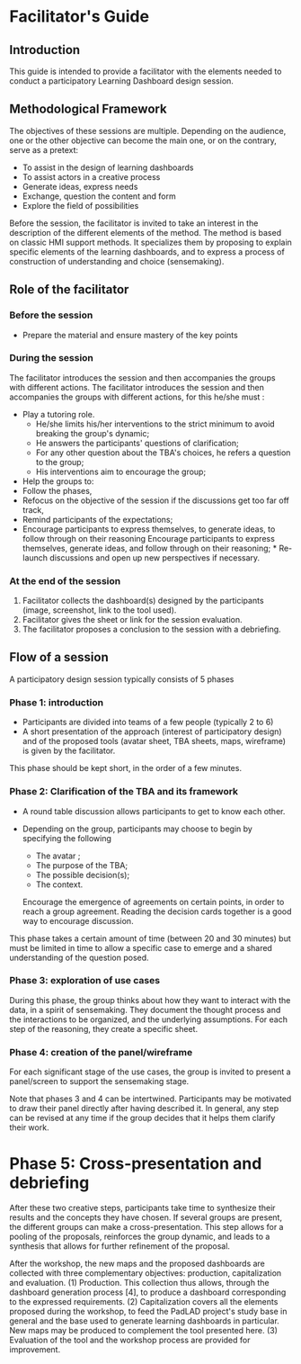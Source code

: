 # Facilitator's Guide 

## Introduction
This guide is intended to provide a facilitator with the elements needed to conduct a participatory Learning Dashboard design session.

## Methodological Framework

The objectives of these sessions
are multiple. Depending on the audience, one or the other objective can become the main one, or on the contrary, serve as a pretext:
* To assist in the design of learning dashboards
* To assist actors in a creative process
* Generate ideas, express needs
* Exchange, question the content and form
* Explore the field of possibilities

Before the session, the facilitator is invited to take an interest in the description of the different elements of the method. The method is based on classic HMI support methods. It specializes them by proposing to explain specific elements of the learning dashboards, and to express a process of construction of understanding and choice (sensemaking).



## Role of the facilitator
### Before the session
* Prepare the material and ensure mastery of the key points

### During the session
The facilitator introduces the session and then accompanies the groups with different actions.
The facilitator introduces the session and then accompanies the groups with different actions, for this he/she must :
* Play a tutoring role.
  * He/she limits his/her interventions to the strict minimum to avoid breaking the group's dynamic;
  * He answers the participants' questions of clarification;
  * For any other question about the TBA's choices, he refers a question to the group;
  * His interventions aim to encourage the group;
* Help the groups to:
 * Follow the phases,
 * Refocus on the objective of the session if the discussions get too far off track,
* Remind participants of the expectations;
* Encourage participants to express themselves, to generate ideas, to follow through on their reasoning
Encourage participants to express themselves, generate ideas, and follow through on their reasoning; * Re-launch discussions and open up new perspectives if necessary.
### At the end of the session
1. Facilitator collects the dashboard(s) designed by the participants (image, screenshot, link to the tool used).
2. Facilitator gives the sheet or link for the session evaluation.
3. The facilitator proposes a conclusion to the session with a debriefing.

## Flow of a session

A participatory design session typically consists of 5 phases

### Phase 1: introduction
* Participants are divided into teams of a few people (typically 2 to 6)
* A short presentation of the approach (interest of participatory design) and of the proposed tools (avatar sheet, TBA sheets, maps, wireframe) is given by the facilitator.

This phase should be kept short, in the order of a few minutes.

### Phase 2: Clarification of the TBA and its framework  
* A round table discussion allows participants to get to know each other.
* Depending on the group, participants may choose to begin by specifying the following
  * The avatar ;
  * The purpose of the TBA;
  * The possible decision(s);
  * The context.

  Encourage the emergence of agreements on certain points, in order to reach a group agreement. Reading the decision cards together is a good way to encourage discussion.

This phase takes a certain amount of time (between 20 and 30 minutes) but must be limited in time to allow a specific case to emerge and a shared understanding of the question posed.

### Phase 3: exploration of use cases
During this phase, the group thinks about how they want to interact with the data, in a spirit of sensemaking. They document the thought process and the interactions to be organized, and the underlying assumptions. For each step of the reasoning, they create a specific sheet.

### Phase 4: creation of the panel/wireframe
For each significant stage of the use cases, the group is invited to present a panel/screen to support the sensemaking stage.

Note that phases 3 and 4 can be intertwined. Participants may be motivated to draw their panel directly after having described it.
In general, any step can be revised at any time if the group decides that it helps them clarify their work.

# Phase 5: Cross-presentation and debriefing
After these two creative steps, participants take time to synthesize their results and the concepts they have chosen. If several groups are present, the different groups can make a cross-presentation. This step allows for a pooling of the proposals, reinforces the group dynamic, and leads to a synthesis that allows for further refinement of the proposal.



After the workshop, the new maps and the proposed dashboards are collected with three complementary objectives: production, capitalization and evaluation.
(1) Production. This collection thus allows, through the dashboard generation process [4], to produce a dashboard corresponding to the expressed requirements.
(2) Capitalization covers all the elements proposed during the workshop, to feed the PadLAD project's study base in general and the base used to generate learning dashboards in particular. New maps may be produced to complement the tool presented here.
(3) Evaluation of the tool and the workshop process are provided for improvement.
